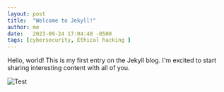 ```yaml
---
layout: post
title:  "Welcome to Jekyll!"
author: me
date:   2023-09-24 17:04:48 -0500
tags: [cybersecurity, Ethical hacking ]
---
```

Hello, world! This is my first entry on the Jekyll blog. I'm excited to start sharing interesting content with all of you.

![Test](/assets/Fondo.jpg)